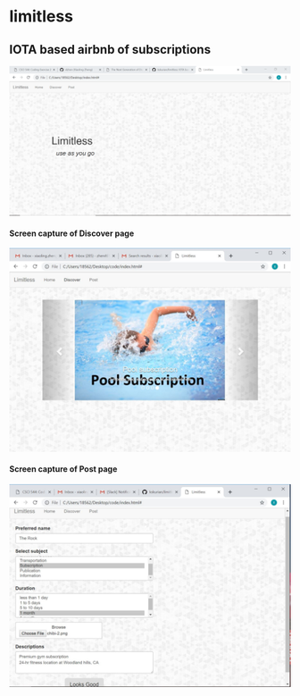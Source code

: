 # limitless
## IOTA based airbnb of subscriptions

![Image of Front](https://github.com/kskurian/limitless/blob/master/UI-capture/screencap1.PNG?raw=true)
#### Screen capture of Discover page
![Image of Discovery](https://github.com/kskurian/limitless/blob/master/UI-capture/pool_capture.JPG?raw=true)
#### Screen capture of Post page
![Image of Post](https://github.com/kskurian/limitless/blob/master/UI-capture/post_capture.JPG?raw=true)
